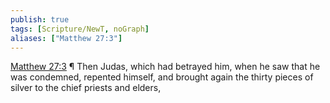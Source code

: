 ```yaml
---
publish: true
tags: [Scripture/NewT, noGraph]
aliases: ["Matthew 27:3"]
---
```

[Matthew 27:3](https://churchofjesuschrist.org/study/scriptures/nt/matt/27?lang=eng&id=p3#p3) ¶ Then Judas, which had betrayed him, when he saw that he was condemned, repented himself, and brought again the thirty pieces of silver to the chief priests and elders,
